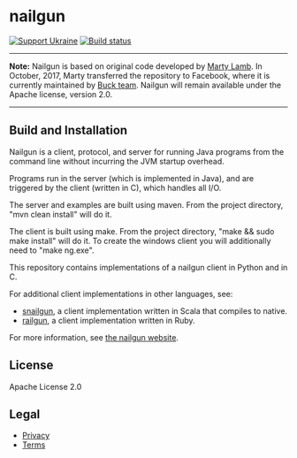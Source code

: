 nailgun
=======

[![Support Ukraine](https://img.shields.io/badge/Support-Ukraine-FFD500?style=flat&labelColor=005BBB)](https://opensource.fb.com/support-ukraine) [![Build status](https://circleci.com/gh/facebook/nailgun.svg?style=svg)](https://circleci.com/gh/facebook/nailgun)

---

**Note:**  Nailgun is based on original code developed by <a href="http://martylamb.com/">Marty Lamb</a>.
In October, 2017, Marty transferred the repository to Facebook, where it is currently
maintained by <a href="https://buckbuild.com/">Buck team</a>. Nailgun will remain available under the Apache license, version 2.0.

---

Build and Installation
----------------------

Nailgun is a client, protocol, and server for running Java programs from
the command line without incurring the JVM startup overhead.

Programs run in the server (which is implemented in Java), and are 
triggered by the client (written in C), which handles all I/O.

The server and examples are built using maven.  From the project directory,
"mvn clean install" will do it.

The client is built using make.  From the project directory, 
"make && sudo make install" will do it.  To create the windows client
you will additionally need to "make ng.exe".

This repository contains implementations of a nailgun client in Python and in C.

For additional client implementations in other languages, see:

- [snailgun](https://github.com/jvican/snailgun), a client implementation written in Scala that compiles to native.
- [railgun](https://github.com/timuralp/railgun), a client implementation written in Ruby.

For more information, see [the nailgun website](https://github.com/facebook/nailgun).

License
-------
Apache License 2.0

Legal
-----
- [Privacy](https://opensource.facebook.com/legal/privacy)
- [Terms](https://opensource.facebook.com/legal/terms)
